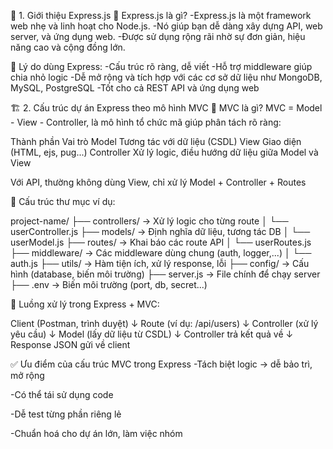 🚀 1. Giới thiệu Express.js
🔹 Express.js là gì?
-Express.js là một framework web nhẹ và linh hoạt cho Node.js.
-Nó giúp bạn dễ dàng xây dựng API, web server, và ứng dụng web.
-Được sử dụng rộng rãi nhờ sự đơn giản, hiệu năng cao và cộng đồng lớn.

🔹 Lý do dùng Express:
-Cấu trúc rõ ràng, dễ viết
-Hỗ trợ middleware giúp chia nhỏ logic
-Dễ mở rộng và tích hợp với các cơ sở dữ liệu như MongoDB, MySQL, PostgreSQL
-Tốt cho cả REST API và ứng dụng web

🏗️ 2. Cấu trúc dự án Express theo mô hình MVC
🔹 MVC là gì?
MVC = Model - View - Controller, là mô hình tổ chức mã giúp phân tách rõ ràng:

Thành phần	        Vai trò
Model	        Tương tác với dữ liệu (CSDL)
View	        Giao diện (HTML, ejs, pug...)
Controller	    Xử lý logic, điều hướng dữ liệu giữa Model và View

Với API, thường không dùng View, chỉ xử lý Model + Controller + Routes

🔹 Cấu trúc thư mục ví dụ:

project-name/
├── controllers/       → Xử lý logic cho từng route
│   └── userController.js
├── models/            → Định nghĩa dữ liệu, tương tác DB
│   └── userModel.js
├── routes/            → Khai báo các route API
│   └── userRoutes.js
├── middleware/        → Các middleware dùng chung (auth, logger,...)
│   └── auth.js
├── utils/             → Hàm tiện ích, xử lý response, lỗi
├── config/            → Cấu hình (database, biến môi trường)
├── server.js          → File chính để chạy server
├── .env               → Biến môi trường (port, db, secret...)


🔹 Luồng xử lý trong Express + MVC:

Client (Postman, trình duyệt)
  ↓
Route (ví dụ: /api/users)
  ↓
Controller (xử lý yêu cầu)
  ↓
Model (lấy dữ liệu từ CSDL)
  ↓
Controller trả kết quả về
  ↓
Response JSON gửi về client


✅ Ưu điểm của cấu trúc MVC trong Express
-Tách biệt logic → dễ bảo trì, mở rộng

-Có thể tái sử dụng code

-Dễ test từng phần riêng lẻ

-Chuẩn hoá cho dự án lớn, làm việc nhóm
